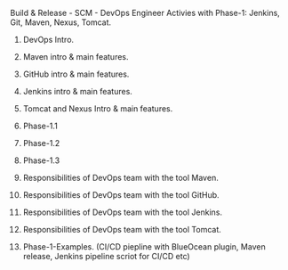 
Build & Release - SCM - DevOps Engineer Activies with Phase-1: Jenkins, Git, Maven, Nexus, Tomcat.

1. DevOps Intro.

2. Maven intro & main features.

3. GitHub intro & main features.

4. Jenkins intro & main features.

5. Tomcat and Nexus Intro & main features.

6. Phase-1.1

7. Phase-1.2

8. Phase-1.3

9. Responsibilities of DevOps team with the tool Maven.

10. Responsibilities of DevOps team with the tool GitHub.

11. Responsibilities of DevOps team with the tool Jenkins.

12. Responsibilities of DevOps team with the tool Tomcat.

13. Phase-1-Examples. (CI/CD piepline with BlueOcean plugin, Maven release, Jenkins pipeline scriot for CI/CD etc)
